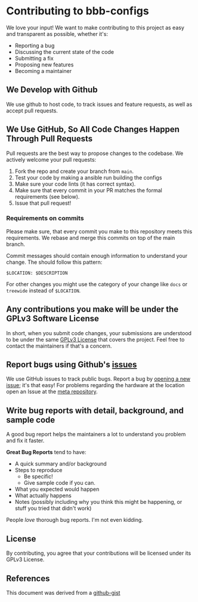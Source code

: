# Contributing to bbb-configs
We love your input! We want to make contributing to this project as easy and transparent as possible, whether it's:

- Reporting a bug
- Discussing the current state of the code
- Submitting a fix
- Proposing new features
- Becoming a maintainer

## We Develop with Github
We use github to host code, to track issues and feature requests, as well as accept pull requests.

## We Use GitHub, So All Code Changes Happen Through Pull Requests
Pull requests are the best way to propose changes to the codebase. We actively welcome your pull requests:

1. Fork the repo and create your branch from `main`.
2. Test your code by making a ansible run building the configs
3. Make sure your code lints (it has correct syntax).
4. Make sure that every commit in your PR matches the formal requirements (see below).
5. Issue that pull request!

### Requirements on commits
Please make sure, that every commit you make to this repository meets this requirements. We rebase and merge this commits on top of the main branch.

Commit messages should contain enough information to understand your change. The should follow this pattern:

```
$LOCATION: $DESCRIPTION
```

For other changes you might use the category of your change like `docs` or `treewide` instead of `$LOCATION`.

## Any contributions you make will be under the GPLv3 Software License
In short, when you submit code changes, your submissions are understood to be under the same [GPLv3 License](http://www.gnu.org/licenses/gpl-3.0.html) that covers the project. Feel free to contact the maintainers if that's a concern.

## Report bugs using Github's [issues](https://github.com/freifunk-berlin/bbb-configs/issues)
We use GitHub issues to track public bugs. Report a bug by [opening a new issue](https://github.com/freifunk-berlin/bbb-configs/issues/new); it's that easy! For problems regarding the hardware at the location open an Issue at the [meta repository](https://github.com/freifunk-berlin/meta/issues/new).

## Write bug reports with detail, background, and sample code
A good bug report helps the maintainers a lot to understand you problem and fix it faster.

**Great Bug Reports** tend to have:

- A quick summary and/or background
- Steps to reproduce
  - Be specific!
  - Give sample code if you can.
- What you expected would happen
- What actually happens
- Notes (possibly including why you think this might be happening, or stuff you tried that didn't work)

People *love* thorough bug reports. I'm not even kidding.

## License
By contributing, you agree that your contributions will be licensed under its GPLv3 License.

## References
This document was derived from a [github-gist](https://gist.github.com/briandk/3d2e8b3ec8daf5a27a62)
